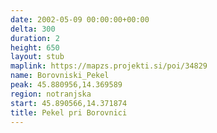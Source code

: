 ```yaml
---
date: 2002-05-09 00:00:00+00:00
delta: 300
duration: 2
height: 650
layout: stub
maplink: https://mapzs.projekti.si/poi/34829
name: Borovniski_Pekel
peak: 45.880956,14.369589
region: notranjska
start: 45.890566,14.371874
title: Pekel pri Borovnici
---
```

